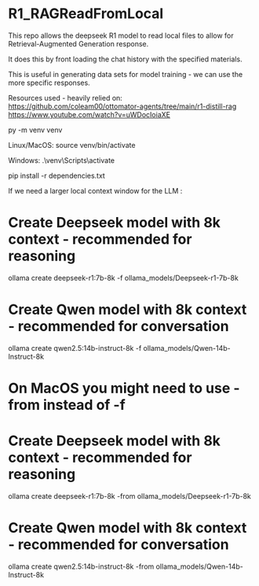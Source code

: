 # R1_RAGReadFromLocal
This repo allows the deepseek R1 model to read local files to allow for Retrieval-Augmented Generation response. 

It does this by front loading the chat history with the specified materials.

This is useful in generating data sets for model training - we can use the more specific responses.

Resources used - heavily relied on:
https://github.com/coleam00/ottomator-agents/tree/main/r1-distill-rag
https://www.youtube.com/watch?v=uWDocIoiaXE



py -m venv venv

Linux/MacOS:
source venv/bin/activate

Windows:
.\venv\Scripts\activate

pip install -r dependencies.txt

If we need a larger local context window for the LLM :
# Create Deepseek model with 8k context - recommended for reasoning
ollama create deepseek-r1:7b-8k -f ollama_models/Deepseek-r1-7b-8k

# Create Qwen model with 8k context - recommended for conversation
ollama create qwen2.5:14b-instruct-8k -f ollama_models/Qwen-14b-Instruct-8k

# On MacOS you might need to use -from instead of -f

# Create Deepseek model with 8k context - recommended for reasoning
ollama create deepseek-r1:7b-8k -from ollama_models/Deepseek-r1-7b-8k

# Create Qwen model with 8k context - recommended for conversation
ollama create qwen2.5:14b-instruct-8k -from ollama_models/Qwen-14b-Instruct-8k
